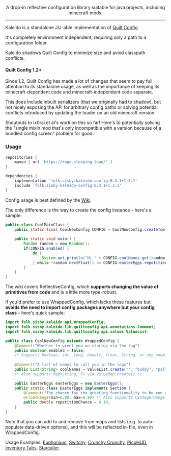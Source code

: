 <!--suppress HtmlDeprecatedTag, XmlDeprecatedElement, HtmlDeprecatedAttribute -->
<center><p align="center">A drop-in reflective configuration library suitable for java projects, including minecraft mods. </p></center> 

---

Kaleido is a standalone JIJ-able implementation of [Quilt Config](https://github.com/QuiltMC/quilt-config).

It's completely environment independent, requiring only a path to a configuration folder.

Kaleido shadows Quilt Config to minimize size and avoid classpath conflicts.

#### Quilt Config 1.2+

Since 1.2, Quilt Config has made a lot of changes that seem to pay full attention to its standalone usage, as well as the importance of keeping its minecraft-dependent code and minecraft-independent code separate.

This does include inbuilt serializers (that we originally had to shadow), but not nicely exposing the API for arbitrary config paths or solving potential conflicts introduced by updating the loader on an old minecraft version.

Shoutouts to ix0rai et al's work on this so far! Here's to potentially solving the "single mixin mod that's only incompatible with a version because of a bundled config screen" problem for good.

### Usage

```groovy
repositories {
    maven { url 'https://repo.sleeping.town/' }
}

dependencies {
    implementation 'folk.sisby:kaleido-config:0.3.1+1.3.1'
    include 'folk.sisby:kaleido-config:0.3.1+1.3.1'
}
```

Config usage is best defined by the [Wiki](https://github.com/QuiltMC/developer-wiki/blob/main/wiki/configuration/getting-started/en.md).

The only difference is the way to create the config instance - here's a sample:

```java
public class CoolMainClass {
    public static final CoolNewConfig CONFIG = CoolNewConfig.createToml(FabricLoader.getInstance().getConfigDir(), "coolFolder", "coolFilename", CoolNewConfig.class);
    
    public static void main() {
        Random random = new Random();
        if(CONFIG.enabled) {
            do {
                System.out.println("Hi " + CONFIG.coolNames.get(random.nextInt(CONFIG.coolNames.size()));
            } while (random.nextFloat() <= CONFIG.easterEggs.repetitionChance)
        }
    }
}
```

The wiki covers ReflectiveConfig, which **supports changing the value of primitives from code** and is a little more type-robust.

If you'd prefer to use WrappedConfig, which lacks these features but **avoids the need to import config packages anywhere but your config class** - here's quick sample:

```java
import folk.sisby.kaleido.api.WrappedConfig;
import folk.sisby.kaleido.lib.quiltconfig.api.annotations.Comment;
import folk.sisby.kaleido.lib.quiltconfig.api.values.ValueList;

public class CoolNewConfig extends WrappedConfig {
    @Comment("Whether to greet you on startup via the log")
    public Boolean enabled = false;
    /* Supports boolean, int, long, double, float, String, or any enum */
    
    @Comment("A list of names to call you in the logs")
    public List<String> coolNames = ValueList.create("", "buddy", "pal", "amigo");
    /* Also supports Map<String, T> via ValueMap.create() */

    public EasterEggs easterEggs = new EasterEggs();
    public static class EasterEggs implements Section {
        @Comment("The chance for the greeting functionality to be run again (applies recursively)")
        @FloatRange(min=0.0D, max=0.9D) /* Also supports @IntegerRange and @Matches(regex) */
        public double repetitionChance = 0.1D;
    }
}
```

Note that you can add to and remove from maps and lists (e.g. to auto-populate data-driven options), and this will be reflected in-file, even in WrappedConfig.

Usage Examples: 
[Euphonium](https://github.com/sisby-folk/euphonium/blob/1.20/src/main/java/folk/sisby/euphonium/EuphoniumConfig.java),
[Switchy](https://github.com/sisby-folk/switchy/blob/1.19/core/src/main/java/folk/sisby/switchy/SwitchyConfig.java),
[Crunchy Crunchy](https://github.com/sisby-folk/crunchy-crunchy-advancements/blob/1.18/src/main/java/folk/sisby/crunchy_crunchy_advancements/CrunchyConfig.java),
[PicoHUD](https://github.com/sisby-folk/picohud/blob/1.19/src/main/java/folk/sisby/picohud/PicoHudConfig.java),
[Inventory Tabs](https://github.com/sisby-folk/inventory-tabs/blob/1.19/src/main/java/folk/sisby/inventory_tabs/InventoryTabsConfig.java),
[Starcaller](https://github.com/sisby-folk/starcaller/blob/1.20.4/src/main/java/folk/sisby/starcaller/StarcallerConfig.java).
